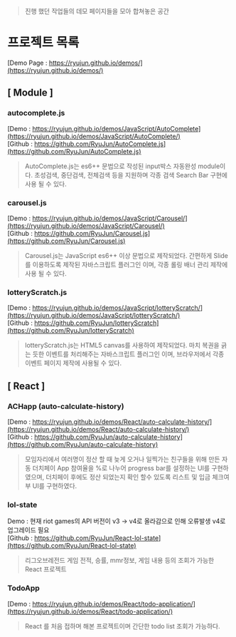 > 진행 했던 작업들의 데모 페이지들을 모아 합쳐놓은 공간

# 프로젝트 목록
[Demo Page : https://ryujun.github.io/demos/](https://ryujun.github.io/demos/)

## [ Module ]
### autocomplete.js
[Demo   : https://ryujun.github.io/demos/JavaScript/AutoComplete](https://ryujun.github.io/demos/JavaScript/AutoComplete/)<br>
[Github : https://github.com/RyuJun/AutoComplete.js](https://github.com/RyuJun/AutoComplete.js)
> AutoComplete.js는 es6++ 문법으로 작성된 input박스 자동완성 module이다. 
> 초성검색, 중단검색, 전체검색 등을 지원하며 각종 검색 Search Bar 구현에 사용 될 수 있다.

### carousel.js
[Demo   : https://ryujun.github.io/demos/JavaScript/Carousel/](https://ryujun.github.io/demos/JavaScript/Carousel/)<br>
[Github : https://github.com/RyuJun/Carousel.js](https://github.com/RyuJun/Carousel.js)
>Carousel.js는 JavaScript es6++ 이상 문법으로 제작되었다. 간편하게 Slide를 이용하도록 제작된 자바스크립트 플러그인 이며, 각종 롤링 배너 관리 제작에 사용 될 수 있다.

### lotteryScratch.js
[Demo   : https://ryujun.github.io/demos/JavaScript/lotteryScratch/](https://ryujun.github.io/demos/JavaScript/lotteryScratch/)<br>
[Github : https://github.com/RyuJun/lotteryScratch](https://github.com/RyuJun/lotteryScratch)
>lotteryScratch.js는 HTML5 canvas를 사용하여 제작되었다. 마치 복권을 긁는 듯한 이벤트를 처리해주는 자바스크립트 플러그인 이며, 브라우저에서 각종 이벤트 페이지 제작에 사용될 수 있다.

## [ React ]

### ACHapp (auto-calculate-history)
[Demo   : https://ryujun.github.io/demos/React/auto-calculate-history/](https://ryujun.github.io/demos/React/auto-calculate-history/)<br>
[Github : https://github.com/RyuJun/auto-calculate-history](https://github.com/RyuJun/auto-calculate-history)
>모임자리에서 여러명이 정산 할 때 늦게 오거나 일찍가는 친구들을 위해 만든 자동 더치페이 App
참여율을 %로 나누어 progress bar를 설정하는 UI를 구현하였으며, 더치페이 후에도 정산 되었는지 확인 할수 있도록
리스트 및 입금 체크여부 UI를 구현하였다.

### lol-state
Demo  : 현재 riot games의 API 버전이 v3 -> v4로 올라감으로 인해 오류발생 v4로 업그레이드 필요 <br>
[Github : https://github.com/RyuJun/React-lol-state](https://github.com/RyuJun/React-lol-state)
>리그오브레전드 게임 전적, 승률, mmr정보, 게임 내용 등의 조회가 가능한 React 프로젝트

### TodoApp
[Demo   : https://ryujun.github.io/demos/React/todo-application/](https://ryujun.github.io/demos/React/todo-application/)
>React 를 처음 접하며 해본 프로젝트이며 간단한 todo list 조회가 가능하다.